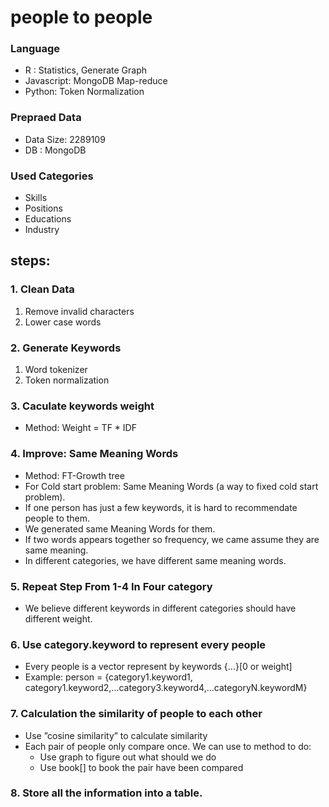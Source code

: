 # people to people

### Language

- R : Statistics, Generate Graph
- Javascript: MongoDB Map-reduce
- Python: Token Normalization

### Prepraed Data

- Data Size: 2289109
- DB : MongoDB

### Used Categories

- Skills
- Positions
- Educations
- Industry

## steps:

### 1. Clean Data

1. Remove invalid characters
2. Lower case words

### 2. Generate Keywords

1. Word tokenizer
2. Token normalization

### 3. Caculate keywords weight

- Method: Weight = TF * IDF

### 4. Improve: Same Meaning Words 

+ Method: FT-Growth tree
+ For Cold start problem: Same Meaning Words (a way to fixed cold start problem).
+ If one person has just a few keywords, it is hard to recommendate people to them.
+ We generated same Meaning Words for them.
+ If two words appears together so frequency, we came assume they are same meaning.
+ In different categories, we have different same meaning words.

### 5. Repeat Step From 1-4 In Four category

 - We believe different keywords in different categories should have different weight.

### 6. Use category.keyword to represent every people
  - Every people is a vector represent by keywords {...}[0 or weight]
  - Example: person = {category1.keyword1, category1.keyword2,...category3.keyword4,...categoryN.keywordM}

### 7. Calculation the similarity of people to each other
  - Use ”cosine similarity” to calculate similarity
  - Each pair of people only compare once. We can use to method to do:
    + Use graph to figure out what should we do
    + Use book[] to book the pair have been compared

### 8. Store all the information into a table.
